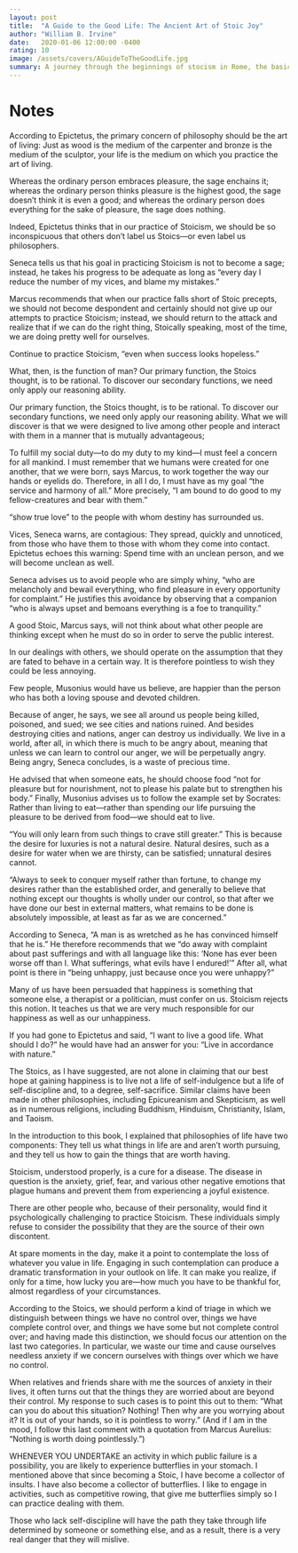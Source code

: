 ```yaml
---
layout: post
title:  "A Guide to the Good Life: The Ancient Art of Stoic Joy"
author: "William B. Irvine"
date:   2020-01-06 12:00:00 -0400
rating: 10
image: /assets/covers/AGuideToTheGoodLife.jpg
summary: A journey through the beginnings of stocism in Rome, the basics of the philosophy, and an argument for applying the ideas to modern times. Irvine often cites the greats in his attempt to sell the readers on the value of applying stoic principals to their lives, and this book can be thought of as scenic tour of available further reading.
---
```


# Notes

According to Epictetus, the primary concern of philosophy should be the art of living: Just as wood is the medium of the carpenter and bronze is the medium of the sculptor, your life is the medium on which you practice the art of living.

Whereas the ordinary person embraces pleasure, the sage enchains it; whereas the ordinary person thinks pleasure is the highest good, the sage doesn’t think it is even a good; and whereas the ordinary person does everything for the sake of pleasure, the sage does nothing.

Indeed, Epictetus thinks that in our practice of Stoicism, we should be so inconspicuous that others don’t label us Stoics—or even label us philosophers.

Seneca tells us that his goal in practicing Stoicism is not to become a sage; instead, he takes his progress to be adequate as long as “every day I reduce the number of my vices, and blame my mistakes.”

Marcus recommends that when our practice falls short of Stoic precepts, we should not become despondent and certainly should not give up our attempts to practice Stoicism; instead, we should return to the attack and realize that if we can do the right thing, Stoically speaking, most of the time, we are doing pretty well for ourselves.

Continue to practice Stoicism, “even when success looks hopeless.”

What, then, is the function of man? Our primary function, the Stoics thought, is to be rational. To discover our secondary functions, we need only apply our reasoning ability.

Our primary function, the Stoics thought, is to be rational. To discover our secondary functions, we need only apply our reasoning ability. What we will discover is that we were designed to live among other people and interact with them in a manner that is mutually advantageous;

To fulfill my social duty—to do my duty to my kind—I must feel a concern for all mankind. I must remember that we humans were created for one another, that we were born, says Marcus, to work together the way our hands or eyelids do. Therefore, in all I do, I must have as my goal “the service and harmony of all.” More precisely, “I am bound to do good to my fellow-creatures and bear with them.”

“show true love” to the people with whom destiny has surrounded us.

Vices, Seneca warns, are contagious: They spread, quickly and unnoticed, from those who have them to those with whom they come into contact. Epictetus echoes this warning: Spend time with an unclean person, and we will become unclean as well.

Seneca advises us to avoid people who are simply whiny, “who are melancholy and bewail everything, who find pleasure in every opportunity for complaint.” He justifies this avoidance by observing that a companion “who is always upset and bemoans everything is a foe to tranquility.”

A good Stoic, Marcus says, will not think about what other people are thinking except when he must do so in order to serve the public interest.

In our dealings with others, we should operate on the assumption that they are fated to behave in a certain way. It is therefore pointless to wish they could be less annoying.

Few people, Musonius would have us believe, are happier than the person who has both a loving spouse and devoted children.

Because of anger, he says, we see all around us people being killed, poisoned, and sued; we see cities and nations ruined. And besides destroying cities and nations, anger can destroy us individually. We live in a world, after all, in which there is much to be angry about, meaning that unless we can learn to control our anger, we will be perpetually angry. Being angry, Seneca concludes, is a waste of precious time.

He advised that when someone eats, he should choose food “not for pleasure but for nourishment, not to please his palate but to strengthen his body.” Finally, Musonius advises us to follow the example set by Socrates: Rather than living to eat—rather than spending our life pursuing the pleasure to be derived from food—we should eat to live.

“You will only learn from such things to crave still greater.” This is because the desire for luxuries is not a natural desire. Natural desires, such as a desire for water when we are thirsty, can be satisfied; unnatural desires cannot.

“Always to seek to conquer myself rather than fortune, to change my desires rather than the established order, and generally to believe that nothing except our thoughts is wholly under our control, so that after we have done our best in external matters, what remains to be done is absolutely impossible, at least as far as we are concerned.”

According to Seneca, “A man is as wretched as he has convinced himself that he is.” He therefore recommends that we “do away with complaint about past sufferings and with all language like this: ‘None has ever been worse off than I. What sufferings, what evils have I endured!’” After all, what point is there in “being unhappy, just because once you were unhappy?”

Many of us have been persuaded that happiness is something that someone else, a therapist or a politician, must confer on us. Stoicism rejects this notion. It teaches us that we are very much responsible for our happiness as well as our unhappiness.

If you had gone to Epictetus and said, “I want to live a good life. What should I do?” he would have had an answer for you: “Live in accordance with nature.”

The Stoics, as I have suggested, are not alone in claiming that our best hope at gaining happiness is to live not a life of self-indulgence but a life of self-discipline and, to a degree, self-sacrifice. Similar claims have been made in other philosophies, including Epicureanism and Skepticism, as well as in numerous religions, including Buddhism, Hinduism, Christianity, Islam, and Taoism.

In the introduction to this book, I explained that philosophies of life have two components: They tell us what things in life are and aren’t worth pursuing, and they tell us how to gain the things that are worth having.

Stoicism, understood properly, is a cure for a disease. The disease in question is the anxiety, grief, fear, and various other negative emotions that plague humans and prevent them from experiencing a joyful existence.

There are other people who, because of their personality, would find it psychologically challenging to practice Stoicism. These individuals simply refuse to consider the possibility that they are the source of their own discontent.

At spare moments in the day, make it a point to contemplate the loss of whatever you value in life. Engaging in such contemplation can produce a dramatic transformation in your outlook on life. It can make you realize, if only for a time, how lucky you are—how much you have to be thankful for, almost regardless of your circumstances.

According to the Stoics, we should perform a kind of triage in which we distinguish between things we have no control over, things we have complete control over, and things we have some but not complete control over; and having made this distinction, we should focus our attention on the last two categories. In particular, we waste our time and cause ourselves needless anxiety if we concern ourselves with things over which we have no control.

When relatives and friends share with me the sources of anxiety in their lives, it often turns out that the things they are worried about are beyond their control. My response to such cases is to point this out to them: “What can you do about this situation? Nothing! Then why are you worrying about it? It is out of your hands, so it is pointless to worry.” (And if I am in the mood, I follow this last comment with a quotation from Marcus Aurelius: “Nothing is worth doing pointlessly.”)

WHENEVER YOU UNDERTAKE an activity in which public failure is a possibility, you are likely to experience butterflies in your stomach. I mentioned above that since becoming a Stoic, I have become a collector of insults. I have also become a collector of butterflies. I like to engage in activities, such as competitive rowing, that give me butterflies simply so I can practice dealing with them.

Those who lack self-discipline will have the path they take through life determined by someone or something else, and as a result, there is a very real danger that they will mislive.